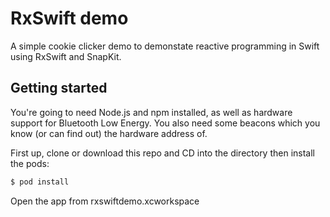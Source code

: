 # RxSwift demo 

A simple cookie clicker demo to demonstate reactive programming in Swift using RxSwift and SnapKit. 

## Getting started

You're going to need Node.js and npm installed, as well as hardware support for Bluetooth Low Energy. You also need some beacons which you know (or can find out) the hardware address of.

First up, clone or download this repo and CD into the directory then install the pods:

```bash
$ pod install
```
Open the app from rxswiftdemo.xcworkspace
